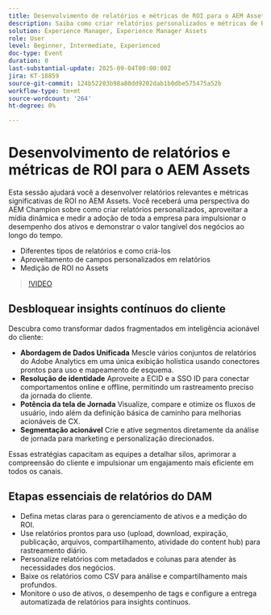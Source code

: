 ```yaml
---
title: Desenvolvimento de relatórios e métricas de ROI para o AEM Assets
description: Saiba como criar relatórios personalizados e métricas de ROI no AEM Assets. Descubra as práticas recomendadas para rastrear o desempenho dos ativos e o impacto nos negócios.
solution: Experience Manager, Experience Manager Assets
role: User
level: Beginner, Intermediate, Experienced
doc-type: Event
duration: 0
last-substantial-update: 2025-09-04T00:00:00Z
jira: KT-18859
source-git-commit: 124b52203b98a80dd9202dab1b0dbe575475a52b
workflow-type: tm+mt
source-wordcount: '264'
ht-degree: 0%

---
```



# Desenvolvimento de relatórios e métricas de ROI para o AEM Assets

Esta sessão ajudará você a desenvolver relatórios relevantes e métricas significativas de ROI no AEM Assets.
Você receberá uma perspectiva do AEM Champion sobre como criar relatórios personalizados, aproveitar a mídia dinâmica e medir a adoção de toda a empresa para impulsionar o desempenho dos ativos e demonstrar o valor tangível dos negócios ao longo do tempo.

* Diferentes tipos de relatórios e como criá-los
* Aproveitamento de campos personalizados em relatórios
* Medição de ROI no Assets

>[!VIDEO](https://video.tv.adobe.com/v/3471384/?learn=on&enablevpops)

## Desbloquear insights contínuos do cliente

Descubra como transformar dados fragmentados em inteligência acionável do cliente:

* **Abordagem de Dados Unificada** Mescle vários conjuntos de relatórios do Adobe Analytics em uma única exibição holística usando conectores prontos para uso e mapeamento de esquema.
* **Resolução de identidade** Aproveite a ECID e a SSO ID para conectar comportamentos online e offline, permitindo um rastreamento preciso da jornada do cliente.
* **Potência da tela de Jornada** Visualize, compare e otimize os fluxos de usuário, indo além da definição básica de caminho para melhorias acionáveis de CX.
* **Segmentação acionável** Crie e ative segmentos diretamente da análise de jornada para marketing e personalização direcionados.

Essas estratégias capacitam as equipes a detalhar silos, aprimorar a compreensão do cliente e impulsionar um engajamento mais eficiente em todos os canais.

## Etapas essenciais de relatórios do DAM

* Defina metas claras para o gerenciamento de ativos e a medição do ROI.
* Use relatórios prontos para uso (upload, download, expiração, publicação, arquivos, compartilhamento, atividade do content hub) para rastreamento diário.
* Personalize relatórios com metadados e colunas para atender às necessidades dos negócios.
* Baixe os relatórios como CSV para análise e compartilhamento mais profundos.
* Monitore o uso de ativos, o desempenho de tags e configure a entrega automatizada de relatórios para insights contínuos.